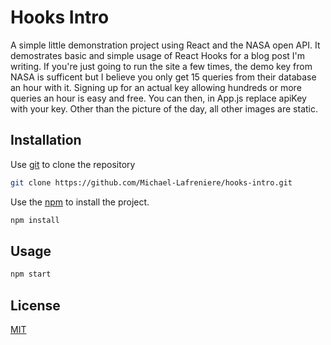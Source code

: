 # Hooks Intro

A simple little demonstration project using React and the NASA open API.  It demostrates basic and simple usage of React Hooks for a blog post I'm writing.  If you're just going to run the site a few times, the demo key from NASA is sufficent but I believe you only get 15 queries from their database an hour with it.  Signing up for an actual key allowing hundreds or more queries an hour is easy and free.  You can then, in App.js replace apiKey with your key.  Other than the picture of the day, all other images are static.

## Installation

Use [git](https://git-scm.com) to clone the repository 
```bash
git clone https://github.com/Michael-Lafreniere/hooks-intro.git
```

Use the [npm](https://nodejs.org/en/) to install the project.

```bash
npm install
```

## Usage

```bash
npm start
```

## License
[MIT](https://choosealicense.com/licenses/mit/)
